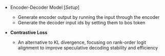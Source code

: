 - Encoder-Decoder Model [*Setup*]
    - Generate encoder output by running the input through the encoder
    - Generate the decoder input ids by setting them to bos token


- **Contrastive Loss** 
    - An alternative to KL divergence, focusing on rank-order logit alignment to improve speculative decoding stability and efficiency